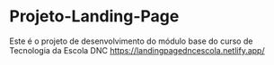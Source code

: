 # Projeto-Landing-Page
Este é o projeto de desenvolvimento do módulo base do curso de Tecnologia da Escola DNC
https://landingpagedncescola.netlify.app/
